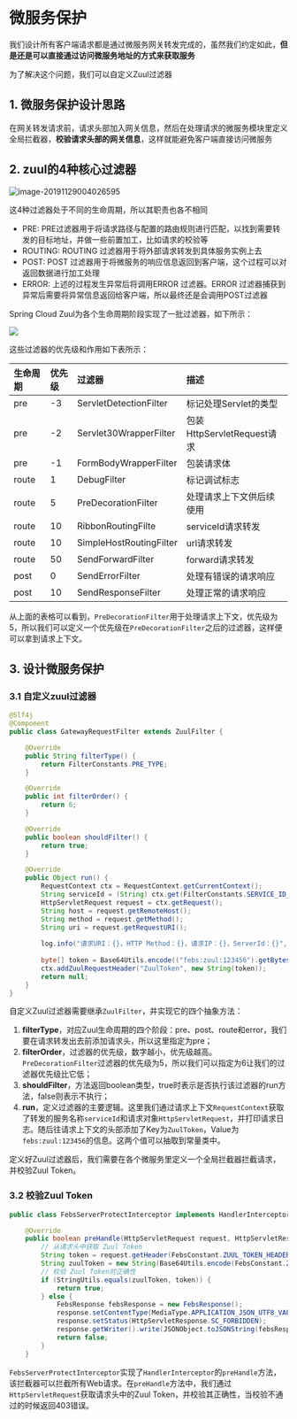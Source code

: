 # 微服务保护

我们设计所有客户端请求都是通过微服务网关转发完成的，虽然我们约定如此，**但是还是可以直接通过访问微服务地址的方式来获取服务**

为了解决这个问题，我们可以自定义Zuul过滤器

## 1. 微服务保护设计思路

在网关转发请求前，请求头部加入网关信息，然后在处理请求的微服务模块里定义全局拦截器，**校验请求头部的网关信息**，这样就能避免客户端直接访问微服务

## 2. zuul的4种核心过滤器

![image-20191129004026595](https://gitee.com/zszdevelop/blogimage/raw/master/img/image-20191129004026595.png)

这4种过滤器处于不同的生命周期，所以其职责也各不相同

- PRE: PRE过滤器用于将请求路径与配置的路由规则进行匹配，以找到需要转发的目标地址，并做一些前置加工，比如请求的校验等
- ROUTING: ROUTING 过滤器用于将外部请求转发到具体服务实例上去
- POST: POST 过滤器用于将微服务的响应信息返回到客户端，这个过程可以对返回数据进行加工处理
- ERROR: 上述的过程发生异常后将调用ERROR 过滤器。ERROR 过滤器捕获到异常后需要将异常信息返回给客户端，所以最终还是会调用POST过滤器

Spring Cloud Zuul为各个生命周期阶段实现了一批过滤器，如下所示：



![](https://gitee.com/zszdevelop/blogimage/raw/master/img/image-20191129004534679.png)

这些过滤器的优先级和作用如下表所示：

| 生命周期 | 优先级 | 过滤器                  | 描述                       |
| :------- | :----- | :---------------------- | :------------------------- |
| pre      | -3     | ServletDetectionFilter  | 标记处理Servlet的类型      |
| pre      | -2     | Servlet30WrapperFilter  | 包装HttpServletRequest请求 |
| pre      | -1     | FormBodyWrapperFilter   | 包装请求体                 |
| route    | 1      | DebugFilter             | 标记调试标志               |
| route    | 5      | PreDecorationFilter     | 处理请求上下文供后续使用   |
| route    | 10     | RibbonRoutingFilte      | serviceId请求转发          |
| route    | 10     | SimpleHostRoutingFilter | url请求转发                |
| route    | 50     | SendForwardFilter       | forward请求转发            |
| post     | 0      | SendErrorFilter         | 处理有错误的请求响应       |
| post     | 10     | SendResponseFilter      | 处理正常的请求响应         |

从上面的表格可以看到，`PreDecorationFilter`用于处理请求上下文，优先级为5，所以我们可以定义一个优先级在`PreDecorationFilter`之后的过滤器，这样便可以拿到请求上下文。

## 3. 设计微服务保护

### 3.1 自定义zuul过滤器

```java
@Slf4j
@Component
public class GatewayRequestFilter extends ZuulFilter {

    @Override
    public String filterType() {
        return FilterConstants.PRE_TYPE;
    }

    @Override
    public int filterOrder() {
        return 6;
    }

    @Override
    public boolean shouldFilter() {
        return true;
    }

    @Override
    public Object run() {
        RequestContext ctx = RequestContext.getCurrentContext();
        String serviceId = (String) ctx.get(FilterConstants.SERVICE_ID_KEY);
        HttpServletRequest request = ctx.getRequest();
        String host = request.getRemoteHost();
        String method = request.getMethod();
        String uri = request.getRequestURI();
       
        log.info("请求URI：{}，HTTP Method：{}，请求IP：{}，ServerId：{}", uri, method, host, serviceId);
        
        byte[] token = Base64Utils.encode(("febs:zuul:123456").getBytes());
        ctx.addZuulRequestHeader("ZuulToken", new String(token));
        return null;
    }
}
```

自定义Zuul过滤器需要继承`ZuulFilter`，并实现它的四个抽象方法：

1. **filterType**，对应Zuul生命周期的四个阶段：pre、post、route和error，我们要在请求转发出去前添加请求头，所以这里指定为pre；
2. **filterOrder**，过滤器的优先级，数字越小，优先级越高。`PreDecorationFilter`过滤器的优先级为5，所以我们可以指定为6让我们的过滤器优先级比它低；
3. **shouldFilter**，方法返回boolean类型，true时表示是否执行该过滤器的run方法，false则表示不执行；
4. **run**，定义过滤器的主要逻辑。这里我们通过请求上下文`RequestContext`获取了转发的服务名称`serviceId`和请求对象`HttpServletRequest`，并打印请求日志。随后往请求上下文的头部添加了Key为`ZuulToken`，Value为`febs:zuul:123456`的信息。这两个值可以抽取到常量类中。

定义好Zuul过滤器后，我们需要在各个微服务里定义一个全局拦截器拦截请求，并校验Zuul Token。

### 3.2 校验Zuul Token

```java
public class FebsServerProtectInterceptor implements HandlerInterceptor {

    @Override
    public boolean preHandle(HttpServletRequest request, HttpServletResponse response, Object handler) throws IOException {
        // 从请求头中获取 Zuul Token
        String token = request.getHeader(FebsConstant.ZUUL_TOKEN_HEADER);
        String zuulToken = new String(Base64Utils.encode(FebsConstant.ZUUL_TOKEN_VALUE.getBytes()));
        // 校验 Zuul Token的正确性
        if (StringUtils.equals(zuulToken, token)) {
            return true;
        } else {
            FebsResponse febsResponse = new FebsResponse();
            response.setContentType(MediaType.APPLICATION_JSON_UTF8_VALUE);
            response.setStatus(HttpServletResponse.SC_FORBIDDEN);
            response.getWriter().write(JSONObject.toJSONString(febsResponse.message("请通过网关获取资源")));
            return false;
        }
    }
```

`FebsServerProtectInterceptor`实现了`HandlerInterceptor`的`preHandle`方法，该拦截器可以拦截所有Web请求。在`preHandle`方法中，我们通过`HttpServletRequest`获取请求头中的Zuul Token，并校验其正确性，当校验不通过的时候返回403错误。